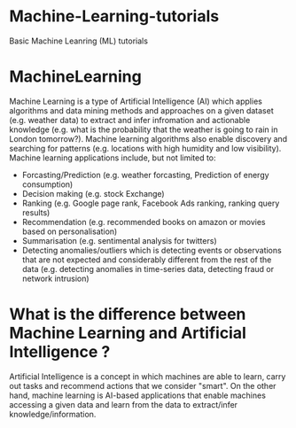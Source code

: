 # Machine-Learning-tutorials
Basic Machine Leanring (ML) tutorials

# MachineLearning
Machine Learning is a type of Artificial Intelligence (AI) which applies algorithms and data mining methods and approaches on a given dataset (e.g. weather data) to extract and infer infromation and actionable knowledge (e.g. what is the probability that the weather is going to rain in London tomorrow?). Machine learning algorithms also enable discovery and searching for patterns (e.g. locations with high humidity and low visibility). Machine learning applications include, but not limited to:
- Forcasting/Prediction (e.g. weather forcasting, Prediction of energy consumption)
- Decision making (e.g. stock Exchange)
- Ranking (e.g. Google page rank, Facebook Ads ranking, ranking query results)
- Recommendation (e.g. recommended books on amazon or movies based on personalisation)
- Summarisation (e.g. sentimental analysis for twitters)
- Detecting anomalies/outliers which is detecting events or observations that are not expected and considerably different from the rest of the data (e.g. detecting anomalies in time-series data, detecting fraud or network intrusion)


# What is the difference between Machine Learning and Artificial Intelligence ?
Artificial Intelligence is a concept in which machines are able to learn, carry out tasks and recommend actions that we consider "smart". On the other hand, machine learning is AI-based applications that enable machines accessing a given data and  learn from the data to extract/infer knowledge/information. 


